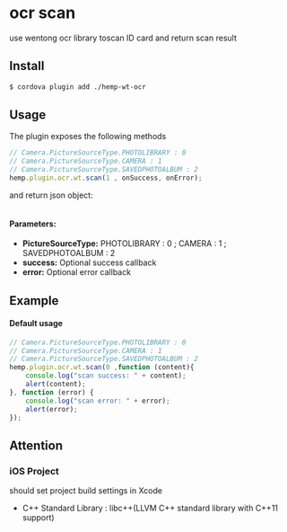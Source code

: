 ocr scan
====

use wentong ocr library toscan ID card and return scan result

## Install

```bash
$ cordova plugin add ./hemp-wt-ocr
```

## Usage

The plugin exposes the following methods

```javascript
// Camera.PictureSourceType.PHOTOLIBRARY : 0
// Camera.PictureSourceType.CAMERA : 1
// Camera.PictureSourceType.SAVEDPHOTOALBUM : 2
hemp.plugin.ocr.wt.scan(1 , onSuccess, onError);
```

and return json object:

```

```

#### Parameters:

* __PictureSourceType:__ PHOTOLIBRARY : 0 ; CAMERA : 1 ; SAVEDPHOTOALBUM : 2
* __success:__ Optional success callback
* __error:__ Optional error callback

## Example

#### Default usage

```javascript
// Camera.PictureSourceType.PHOTOLIBRARY : 0
// Camera.PictureSourceType.CAMERA : 1
// Camera.PictureSourceType.SAVEDPHOTOALBUM : 2
hemp.plugin.ocr.wt.scan(0 ,function (content){
	console.log("scan success: " + content);
	alert(content);
}, function (error) {
	console.log("scan error: " + error);
	alert(error);
});
```

## Attention
### iOS Project
should set project build settings in Xcode

* C++ Standard Library : libc++(LLVM C++ standard library with C++11 support)
